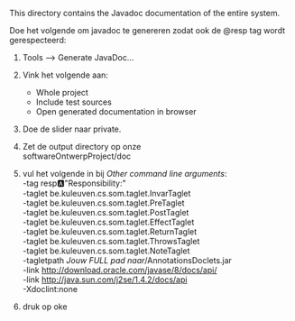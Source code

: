 This directory contains the Javadoc documentation of the entire system.

Doe het volgende om javadoc te genereren zodat ook de @resp tag wordt gerespecteerd:
1) Tools --> Generate JavaDoc...
2) Vink het volgende aan:  
    - Whole project
    - Include test sources 
    - Open generated documentation in browser
3) Doe de slider naar private.
4) Zet de output directory op onze  
softwareOntwerpProject/doc
5) vul het volgende in bij *Other command line arguments*:  
-tag resp:a:"Responsibility:"  
-taglet be.kuleuven.cs.som.taglet.InvarTaglet  
-taglet be.kuleuven.cs.som.taglet.PreTaglet  
-taglet be.kuleuven.cs.som.taglet.PostTaglet  
-taglet be.kuleuven.cs.som.taglet.EffectTaglet  
-taglet be.kuleuven.cs.som.taglet.ReturnTaglet  
-taglet be.kuleuven.cs.som.taglet.ThrowsTaglet  
-taglet be.kuleuven.cs.som.taglet.NoteTaglet  
-tagletpath *Jouw FULL pad naar*/AnnotationsDoclets.jar  
-link http://download.oracle.com/javase/8/docs/api/  
-link http://java.sun.com/j2se/1.4.2/docs/api  
-Xdoclint:none  

6) druk op oke